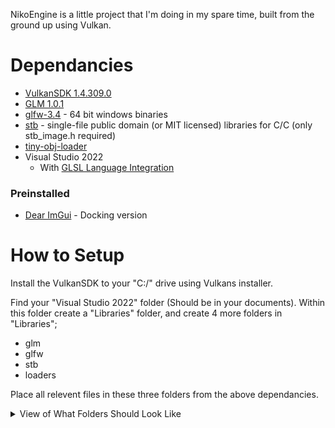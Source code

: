 NikoEngine is a little project that I'm doing in my spare time, built from the ground up using Vulkan.

# Dependancies
- [VulkanSDK 1.4.309.0](https://vulkan.lunarg.com/sdk/home)
- [GLM 1.0.1](https://github.com/g-truc/glm)
- [glfw-3.4](https://www.glfw.org/download.html) - 64 bit windows binaries
- [stb](https://github.com/nothings/stb) - single-file public domain (or MIT licensed) libraries for C/C (only stb_image.h required)
- [tiny-obj-loader](https://github.com/tinyobjloader/tinyobjloader/blob/release/tiny_obj_loader.h)
- Visual Studio 2022
    - With [GLSL Language Integration](https://marketplace.visualstudio.com/items?itemName=DanielScherzer.GLSL2022)

### Preinstalled

- [Dear ImGui](https://github.com/ocornut/imgui/tree/docking) - Docking version

# How to Setup
Install the VulkanSDK to your "C:/" drive using Vulkans installer.

Find your "Visual Studio 2022" folder (Should be in your documents).
Within this folder create a "Libraries" folder, and create 4 more folders in "Libraries";
- glm
- glfw
- stb
- loaders

Place all relevent files in these three folders from the above dependancies.

<details>
<summary>View of What Folders Should Look Like</summary>
    
![Shows the glfw library](./ImagesForMarkdown/GLFWLibrary.png)

![Shows the glm library](./ImagesForMarkdown/GLMLibrary.png)

![Shows the stb library](./ImagesForMarkdown/STBLibrary.png)
</details>
